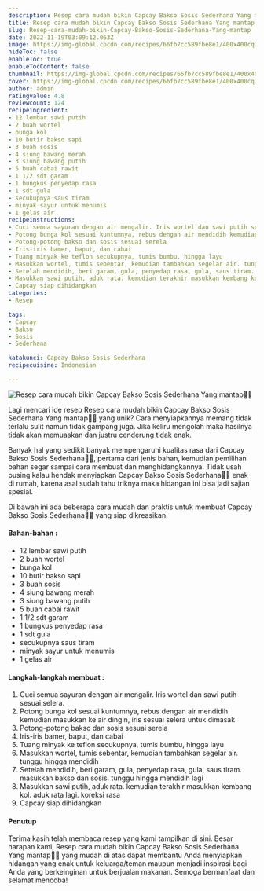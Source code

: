 ```yaml
---
description: Resep cara mudah bikin Capcay Bakso Sosis Sederhana Yang mantap"
title: Resep cara mudah bikin Capcay Bakso Sosis Sederhana Yang mantap
slug: Resep-cara-mudah-bikin-Capcay-Bakso-Sosis-Sederhana-Yang-mantap
date: 2022-11-19T03:09:12.063Z
image: https://img-global.cpcdn.com/recipes/66fb7cc589fbe8e1/400x400cq70/photo.jpg
hideToc: false
enableToc: true
enableTocContent: false
thumbnail: https://img-global.cpcdn.com/recipes/66fb7cc589fbe8e1/400x400cq70/photo.jpg
cover: https://img-global.cpcdn.com/recipes/66fb7cc589fbe8e1/400x400cq70/photo.jpg
author: admin
ratingvalue: 4.8
reviewcount: 124
recipeingredient:
- 12 lembar sawi putih
- 2 buah wortel
- bunga kol
- 10 butir bakso sapi
- 3 buah sosis
- 4 siung bawang merah
- 3 siung bawang putih
- 5 buah cabai rawit
- 1 1/2 sdt garam
- 1 bungkus penyedap rasa
- 1 sdt gula
- secukupnya saus tiram
- minyak sayur untuk menumis
- 1 gelas air
recipeinstructions:
- Cuci semua sayuran dengan air mengalir. Iris wortel dan sawi putih sesuai selera.
- Potong bunga kol sesuai kuntumnya, rebus dengan air mendidih kemudian masukkan ke air dingin, iris sesuai selera untuk dimasak
- Potong-potong bakso dan sosis sesuai serela
- Iris-iris bamer, baput, dan cabai
- Tuang minyak ke teflon secukupnya, tumis bumbu, hingga layu
- Masukkan wortel, tumis sebentar, kemudian tambahkan segelar air. tunggu hingga mendidih
- Setelah mendidih, beri garam, gula, penyedap rasa, gula, saus tiram. masukkan bakso dan sosis. tunggu hingga mendidih lagi
- Masukkan sawi putih, aduk rata. kemudian terakhir masukkan kembang kol. aduk rata lagi. koreksi rasa
- Capcay siap dihidangkan
categories:
- Resep

tags:
- Capcay
- Bakso
- Sosis
- Sederhana

katakunci: Capcay Bakso Sosis Sederhana
recipecuisine: Indonesian

---
```


![Resep cara mudah bikin Capcay Bakso Sosis Sederhana Yang mantap👩‍🍳](https://img-global.cpcdn.com/recipes/66fb7cc589fbe8e1/400x400cq70/photo.jpg)

Lagi mencari ide resep Resep cara mudah bikin Capcay Bakso Sosis Sederhana Yang mantap👩‍🍳 yang unik? Cara menyiapkannya memang tidak terlalu sulit namun tidak gampang juga. Jika keliru mengolah maka hasilnya tidak akan memuaskan dan justru cenderung tidak enak.

Banyak hal yang sedikit banyak mempengaruhi kualitas rasa dari Capcay Bakso Sosis Sederhana👩‍🍳, pertama dari jenis bahan, kemudian pemilihan bahan segar sampai cara membuat dan menghidangkannya. Tidak usah pusing kalau hendak menyiapkan Capcay Bakso Sosis Sederhana👩‍🍳 enak di rumah, karena asal sudah tahu triknya maka hidangan ini bisa jadi sajian spesial.

Di bawah ini ada beberapa cara mudah dan praktis untuk membuat Capcay Bakso Sosis Sederhana👩‍🍳 yang siap dikreasikan.

<!--inarticleads1-->

#### Bahan-bahan :

- 12 lembar sawi putih
- 2 buah wortel
- bunga kol
- 10 butir bakso sapi
- 3 buah sosis
- 4 siung bawang merah
- 3 siung bawang putih
- 5 buah cabai rawit
- 1 1/2 sdt garam
- 1 bungkus penyedap rasa
- 1 sdt gula
- secukupnya saus tiram
- minyak sayur untuk menumis
- 1 gelas air

<!--inarticleads2-->

#### Langkah-langkah membuat :

1. Cuci semua sayuran dengan air mengalir. Iris wortel dan sawi putih sesuai selera.
1. Potong bunga kol sesuai kuntumnya, rebus dengan air mendidih kemudian masukkan ke air dingin, iris sesuai selera untuk dimasak
1. Potong-potong bakso dan sosis sesuai serela
1. Iris-iris bamer, baput, dan cabai
1. Tuang minyak ke teflon secukupnya, tumis bumbu, hingga layu
1. Masukkan wortel, tumis sebentar, kemudian tambahkan segelar air. tunggu hingga mendidih
1. Setelah mendidih, beri garam, gula, penyedap rasa, gula, saus tiram. masukkan bakso dan sosis. tunggu hingga mendidih lagi
1. Masukkan sawi putih, aduk rata. kemudian terakhir masukkan kembang kol. aduk rata lagi. koreksi rasa
1. Capcay siap dihidangkan

#### Penutup

Terima kasih telah membaca resep yang kami tampilkan di sini. Besar harapan kami, Resep cara mudah bikin Capcay Bakso Sosis Sederhana Yang mantap👩‍🍳 yang mudah di atas dapat membantu Anda menyiapkan hidangan yang enak untuk keluarga/teman maupun menjadi inspirasi bagi Anda yang berkeinginan untuk berjualan makanan. Semoga bermanfaat dan selamat mencoba!